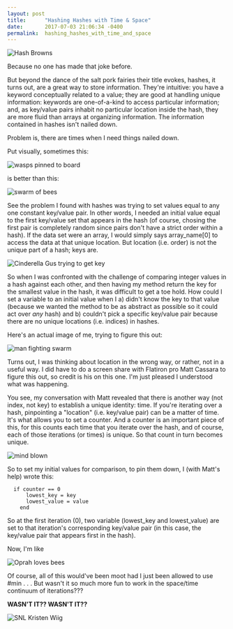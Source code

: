 ```yaml
---
layout: post
title:      "Hashing Hashes with Time & Space"
date:       2017-07-03 21:06:34 -0400
permalink:  hashing_hashes_with_time_and_space
---
```


![Hash Browns](http://i.imgur.com/0FWkzpm.jpg)


Because no one has made that joke before.

But beyond the dance of the salt pork fairies their title evokes, hashes, it turns out, are a great way to store information. They're intuitive: you have a keyword conceptually related to a value; they are good at handling unique information: keywords are one-of-a-kind to access particular information; and, as key/value pairs inhabit no particular location inside the hash, they are more fluid than arrays at organizing information. The information contained in hashes isn't nailed down.

Problem is, there are times when I need things nailed down.

Put visually, sometimes this:

![wasps pinned to board](http://i.imgur.com/8zHAYGq.jpg)

is better than this:

![swarm of bees](https://media.giphy.com/media/Z1zd9yQlbkaCQ/giphy.gif)

See the problem I found with hashes was trying to set values equal to any one constant key/value pair. In other words, I needed an initial value equal to the first key/value set that appears in the hash (of course, chosing the first pair is completely random since pairs don't have a strict order within a hash). If the data set were an array, I would simply says array_name[0] to access the data at that unique location. But location (i.e. order) is not the unique part of a hash; keys are. 

![Cinderella Gus trying to get key](http://i.imgur.com/H3oXwA9.jpg)

So when I was confronted with the challenge of comparing integer values in a hash against each other, and then having my method return the key for the smallest value in the hash, it was difficult to get a toe hold. How could I set a variable to an initial value when I a) didn't know the key to that value (because we wanted the method to be as abstract as possible so it could act over *any* hash) and b) couldn't pick a specific key/value pair because there are no unique locations (i.e. indices) in hashes.

Here's an actual image of me, trying to figure this out:

![man fighting swarm](https://media.giphy.com/media/A1SNSC8s40O64/giphy.gif)

Turns out, I was thinking about location in the wrong way, or rather, not in a useful way. I did have to do a screen share with Flatiron pro Matt Cassara to figure this out, so credit is his on this one. I'm just pleased I understood what was happening.

You see, my conversation with Matt revealed that there is another way (not index, not key) to establish a unique identity: time. If you're iterating over a hash, pinpointing a "location" (i.e. key/value pair) can be a matter of time. It's what allows you to set a counter. And a counter is an important piece of this, for this counts each time that you iterate over the hash, and of course, each of those iterations (or times) is unique. So that count in turn becomes unique. 

![mind blown](http://i.imgur.com/r86rI5l.jpg)

So to set my initial values for comparison, to pin them down, I (with Matt's help) wrote this:
```
  if counter == 0
      lowest_key = key
      lowest_value = value
    end
```

So at the first iteration (0), two variable (lowest_key and lowest_value) are set to that iteration's corresponding key/value pair (in this case, the key/value pair that appears first in the hash). 

Now, I'm like

![Oprah loves bees](https://media.giphy.com/media/VhFps32TlNgsg/giphy.gif)

Of course, all of this would've been moot had I just been allowed to use #min . . . But wasn't it so much more fun to work in the space/time continuum of iterations??? 

**WASN'T IT?? WASN'T IT??**

![SNL Kristen Wiig](https://media.giphy.com/media/l2JhAmuESLx73WWbK/giphy.gif)









